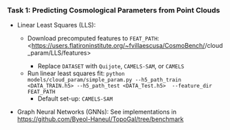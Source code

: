 ### Task 1: Predicting Cosmological Parameters from Point Clouds

- Linear Least Squares (LLS): 
  - Download precomputed features to `FEAT_PATH`: <https://users.flatironinstitute.org/~fvillaescusa/CosmoBench/<DATASET>/cloud_param/LLS/features>
    - Replace `DATASET` with `Quijote`, `CAMELS-SAM`, or `CAMELS`
  - Run linear least squares fit: `python models/cloud_param/simple_param.py --h5_path_train <DATA_TRAIN.h5> --h5_path_test <DATA_Test.h5>  --feature_dir FEAT_PATH`
    - Default set-up: `CAMELS-SAM`


- Graph Neural Networks (GNNs): See implementations in <https://github.com/Byeol-Haneul/TopoGal/tree/benchmark>
